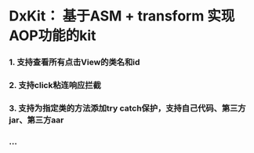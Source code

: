 # DxKit： 基于ASM + transform 实现AOP功能的kit

### 1. 支持查看所有点击View的类名和id
### 2. 支持click粘连响应拦截
### 3. 支持为指定类的方法添加try catch保护，支持自己代码、第三方jar、第三方aar
### ...